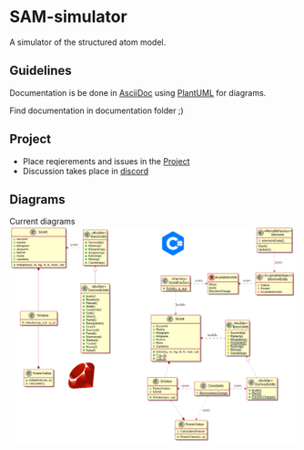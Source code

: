 # SAM-simulator

A simulator of the structured atom model.

## Guidelines

Documentation is be done in [AsciiDoc](docs.asciidoctor.org/asciidoc/latest/syntax-quick-reference/) using [PlantUML](www.plantuml.com) for diagrams.

Find documentation in documentation folder ;)

## Project

* Place reqierements and issues in the [Project](https://github.com/MopcSolutions/structured-atom-model-simulator/projects/1)
* Discussion takes place in [discord](https://discord.gg/NKTX5ufP9p)

## Diagrams

Current diagrams
![ruby classes](./documentation/img/readme.md.png)
